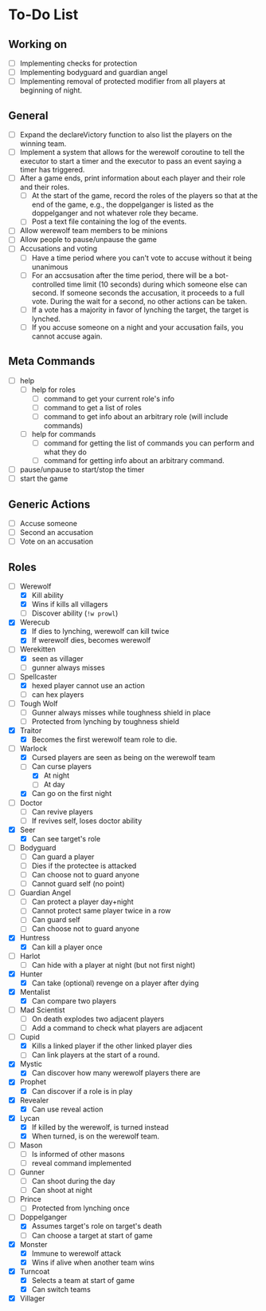 # To-Do List

## Working on
- [ ] Implementing checks for protection
- [ ] Implementing bodyguard and guardian angel
- [ ] Implementing removal of protected modifier from all players at beginning
      of night.

## General
- [ ] Expand the declareVictory function to also list the players on the winning
      team.
- [ ] Implement a system that allows for the werewolf coroutine to tell the
      executor to start a timer and the executor to pass an event saying a
      timer has triggered.
- [ ] After a game ends, print information about each player and their role
      and their roles.
  - [ ] At the start of the game, record the roles of the players so that at the
        end of the game, e.g., the doppelganger is listed as the doppelganger
        and not whatever role they became.
  - [ ] Post a text file containing the log of the events.
- [ ] Allow werewolf team members to be minions
- [ ] Allow people to pause/unpause the game
- [ ] Accusations and voting
  - [ ] Have a time period where you can't vote to accuse without it being
        unanimous
  - [ ] For an accsusation after the time period, there will be a bot-controlled
        time limit (10 seconds) during which someone else can second. If someone
        seconds the accusation, it proceeds to a full vote. During the wait for
        a second, no other actions can be taken.
  - [ ] If a vote has a majority in favor of lynching the target, the target is
        lynched.
  - [ ] If you accuse someone on a night and your accusation fails, you cannot
        accuse again.

## Meta Commands
- [ ] help
  - [ ] help for roles
    - [ ] command to get your current role's info
    - [ ] command to get a list of roles
    - [ ] command to get info about an arbitrary role (will include commands)
  - [ ] help for commands
    - [ ] command for getting the list of commands you can perform and what
          they do
    - [ ] command for getting info about an arbitrary command.
- [ ] pause/unpause to start/stop the timer
- [ ] start the game

## Generic Actions
- [ ] Accuse someone
- [ ] Second an accusation
- [ ] Vote on an accusation

## Roles
- [ ] Werewolf
    - [x] Kill ability
    - [x] Wins if kills all villagers
    - [ ] Discover ability (`!w prowl`)
- [x] Werecub
    - [x] If dies to lynching, werewolf can kill twice
    - [x] If werewolf dies, becomes werewolf
- [ ] Werekitten
    - [x] seen as villager
    - [ ] gunner always misses
- [ ] Spellcaster
    - [x] hexed player cannot use an action
    - [ ] can hex players
- [ ] Tough Wolf
    - [ ] Gunner always misses while toughness shield in place
    - [ ] Protected from lynching by toughness shield
- [x] Traitor
    - [x] Becomes the first werewolf team role to die.
- [ ] Warlock
    - [x] Cursed players are seen as being on the werewolf team
    - [ ] Can curse players
      - [x] At night
      - [ ] At day
    - [x] Can go on the first night
- [ ] Doctor
    - [ ] Can revive players
    - [ ] If revives self, loses doctor ability
- [x] Seer
    - [x] Can see target's role
- [ ] Bodyguard
    - [ ] Can guard a player
    - [ ] Dies if the protectee is attacked
    - [ ] Can choose not to guard anyone
    - [ ] Cannot guard self (no point)
- [ ] Guardian Angel
    - [ ] Can protect a player day+night
    - [ ] Cannot protect same player twice in a row
    - [ ] Can guard self
    - [ ] Can choose not to guard anyone
- [x] Huntress
    - [x] Can kill a player once
- [ ] Harlot
    - [ ] Can hide with a player at night (but not first night)
- [x] Hunter
    - [x] Can take (optional) revenge on a player after dying
- [x] Mentalist
    - [x] Can compare two players
- [ ] Mad Scientist
    - [ ] On death explodes two adjacent players
    - [ ] Add a command to check what players are adjacent
- [ ] Cupid
    - [x] Kills a linked player if the other linked player dies 
    - [ ] Can link players at the start of a round.
- [x] Mystic
    - [x] Can discover how many werewolf players there are
- [x] Prophet
    - [x] Can discover if a role is in play
- [x] Revealer
    - [x] Can use reveal action
- [x] Lycan
    - [x] If killed by the werewolf, is turned instead
    - [x] When turned, is on the werewolf team.
- [ ] Mason
    - [ ] Is informed of other masons
    - [ ] reveal command implemented
- [ ] Gunner
    - [ ] Can shoot during the day
    - [ ] Can shoot at night
- [ ] Prince
    - [ ] Protected from lynching once
- [ ] Doppelganger
    - [x] Assumes target's role on target's death
    - [ ] Can choose a target at start of game
- [x] Monster
    - [x] Immune to werewolf attack
    - [x] Wins if alive when another team wins
- [x] Turncoat
    - [x] Selects a team at start of game
    - [x] Can switch teams
- [x] Villager
